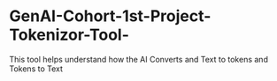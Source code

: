# GenAI-Cohort-1st-Project-Tokenizor-Tool-
This tool helps understand how the AI Converts and Text to tokens and Tokens to Text 
